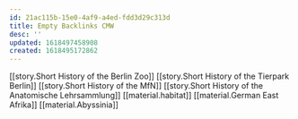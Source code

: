 ```yaml
---
id: 21ac115b-15e0-4af9-a4ed-fdd3d29c313d
title: Empty Backlinks CMW
desc: ''
updated: 1618497458908
created: 1618495172862
---
```


[[story.Short History of the Berlin Zoo]]
[[story.Short History of the Tierpark Berlin]]
[[story.Short History of the MfN]]
[[story.Short History of the Anatomische Lehrsammlung]]
[[material.habitat]]
[[material.German East Afrika]]
[[material.Abyssinia]]
